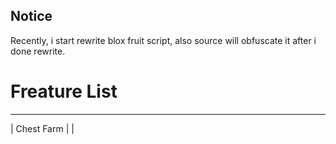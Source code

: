 ## Notice
Recently, i start rewrite blox fruit script, also source will obfuscate it after i done rewrite.

# Freature List

-------------
| Chest Farm |
| 
